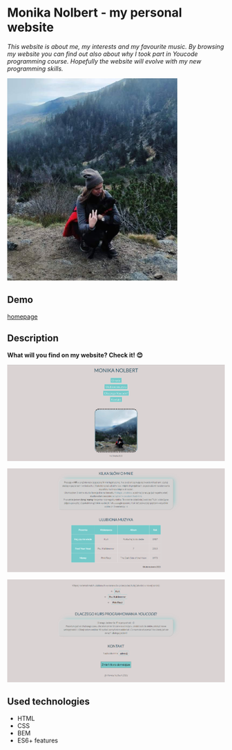 # Monika Nolbert - my personal website

*This website is about me, my interests and my favourite music. By browsing my website you can find out also about why I took part in Youcode programming course. Hopefully the website will evolve with my new programming skills.*

![Monika](https://github.com/monikanolbert/homepage/blob/main/images/me_with_dog.PNG?raw=true)

## Demo

[homepage](https://monikanolbert.github.io/homepage/)

## Description

**What will you find on my website? Check it! :blush:**

![screenshot_1](https://github.com/monikanolbert/homepage/blob/main/images/screenshot_1.PNG?raw=true)

![screenshot_2](https://github.com/monikanolbert/homepage/blob/main/images/screenshot_2.PNG?raw=true)

![screenshot_3](https://github.com/monikanolbert/homepage/blob/main/images/screenshot_3.PNG?raw=true)

## Used technologies

* HTML
* CSS
* BEM
* ES6+ features